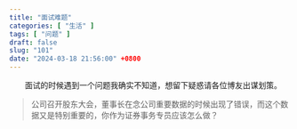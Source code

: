 ```yaml
---
title: "面试难题"
categories: [ "生活" ]
tags: [ "问题" ]
draft: false
slug: "101"
date: "2024-03-18 21:56:00" +0800
---
```


&emsp;&emsp;面试的时候遇到一个问题我确实不知道，想留下疑惑请各位博友出谋划策。

> 公司召开股东大会，董事长在念公司重要数据的时候出现了错误，而这个数据又是特别重要的，你作为证券事务专员应该怎么做？